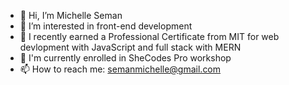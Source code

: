 - 👋 Hi, I’m Michelle Seman
- 👀 I’m interested in front-end development
- 🌱 I recently earned a Professional Certificate from MIT for web devlopment with JavaScript and full stack with MERN
- 🌸 I'm currently enrolled in SheCodes Pro workshop
- 📫 How to reach me: semanmichelle@gmail.com

<!---
MichSeman/MichSeman is a ✨ special ✨ repository because its `README.md` (this file) appears on your GitHub profile.
You can click the Preview link to take a look at your changes.
--->
